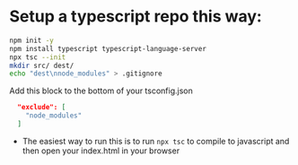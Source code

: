 # Setup a typescript repo this way:

```bash
npm init -y
npm install typescript typescript-language-server
npx tsc --init
mkdir src/ dest/
echo "dest\nnode_modules" > .gitignore
```

Add this block to the bottom of your tsconfig.json
```json
  "exclude": [
    "node_modules"
  ]
```

- The easiest way to run this is to run `npx tsc` to compile to javascript and
then open your index.html in your browser
